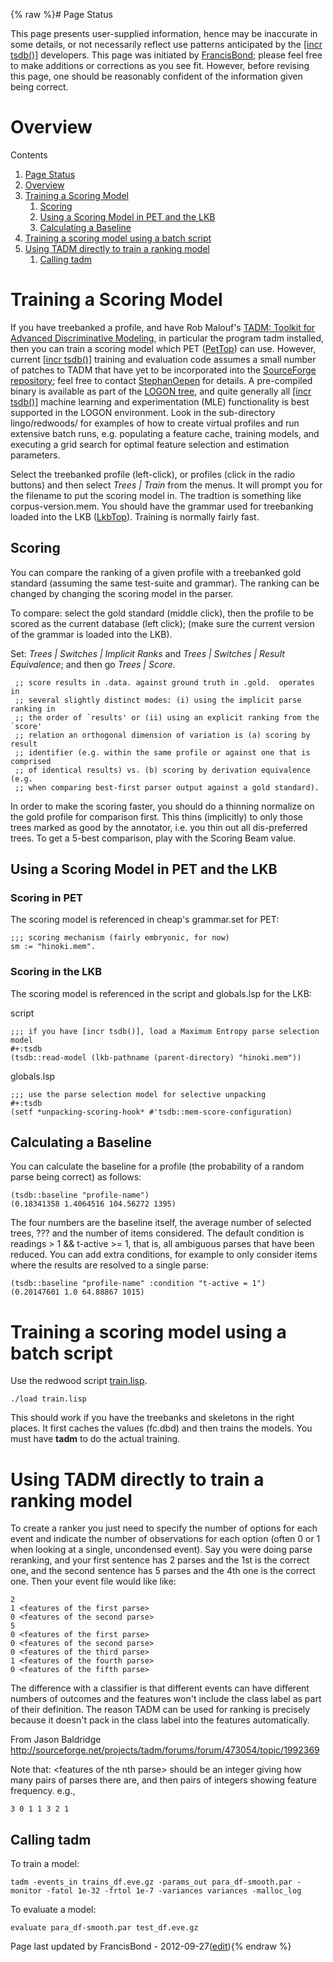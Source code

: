 {% raw %}# Page Status

This page presents user-supplied information, hence may be inaccurate in
some details, or not necessarily reflect use patterns anticipated by the
[\[incr tsdb()\]](http://www.delph-in.net/itsdb) developers. This page
was initiated by [FrancisBond](../FrancisBond); please feel free to make
additions or corrections as you see fit. However, before revising this
page, one should be reasonably confident of the information given being
correct.

# Overview

Contents

1. [Page Status](../ItsdbTreebanking_ItsdbModeling#Page_Status)
2. [Overview](../ItsdbTreebanking_ItsdbModeling#Overview)
3. [Training a Scoring Model](../ItsdbTreebanking_ItsdbModeling#Training_a_Scoring_Model)
   1. [Scoring](../ItsdbTreebanking_ItsdbModeling#Scoring)
   2. [Using a Scoring Model in PET and the
LKB](../ItsdbTreebanking_ItsdbModeling#Using_a_Scoring_Model_in_PET_and_the_LKB)
   3. [Calculating a Baseline](../ItsdbTreebanking_ItsdbModeling#Calculating_a_Baseline)
4. [Training a scoring model using a batch
script](../ItsdbTreebanking_ItsdbModeling#Training_a_scoring_model_using_a_batch_script)
5. [Using TADM directly to train a ranking
model](../ItsdbTreebanking_ItsdbModeling#Using_TADM_directly_to_train_a_ranking_model)
   1. [Calling tadm](../ItsdbTreebanking_ItsdbModeling#Calling_tadm)

# Training a Scoring Model

If you have treebanked a profile, and have Rob Malouf's [TADM: Toolkit
for Advanced Discriminative Modeling](http://tadm.sourceforge.net/), in
particular the program tadm installed, then you can train a scoring
model which PET ([PetTop](https://blog.inductorsoftware.com/docsproto/garage/PetTop)) can use. However, current [\[incr
tsdb()\]](http://www.delph-in.net/itsdb) training and evaluation code
assumes a small number of patches to TADM that have yet to be
incorporated into the [SourceForge
repository](http://tadm.sourceforge.net/); feel free to contact
[StephanOepen](../StephanOepen) for details. A pre-compiled binary is
available as part of the [LOGON tree](../LogonTop), and quite generally all
[\[incr tsdb()\]](http://www.delph-in.net/itsdb) machine learning and
experimentation (MLE) functionality is best supported in the LOGON
environment. Look in the sub-directory lingo/redwoods/ for examples of
how to create virtual profiles and run extensive batch runs, e.g.
populating a feature cache, training models, and executing a grid search
for optimal feature selection and estimation parameters.

Select the treebanked profile (left-click), or profiles (click in the
radio buttons) and then select *Trees \| Train* from the menus. It will
prompt you for the filename to put the scoring model in. The tradtion is
something like corpus-version.mem. You should have the grammar used for
treebanking loaded into the LKB ([LkbTop](../LkbTop)). Training is normally
fairly fast.

## Scoring

You can compare the ranking of a given profile with a treebanked gold
standard (assuming the same test-suite and grammar). The ranking can be
changed by changing the scoring model in the parser.

To compare: select the gold standard (middle click), then the profile to
be scored as the current database (left click); (make sure the current
version of the grammar is loaded into the LKB).

Set: *Trees \| Switches \| Implicit Ranks* and *Trees \| Switches \|
Result Equivalence*; and then go *Trees \| Score*.

     ;; score results in .data. against ground truth in .gold.  operates in
     ;; several slightly distinct modes: (i) using the implicit parse ranking in
     ;; the order of `results' or (ii) using an explicit ranking from the `score'
     ;; relation an orthogonal dimension of variation is (a) scoring by result
     ;; identifier (e.g. within the same profile or against one that is comprised
     ;; of identical results) vs. (b) scoring by derivation equivalence (e.g.
     ;; when comparing best-first parser output against a gold standard).

In order to make the scoring faster, you should do a thinning normalize
on the gold profile for comparison first. This thins (implicitly) to
only those trees marked as good by the annotator, i.e. you thin out all
dis-preferred trees. To get a 5-best comparison, play with the
Scoring Beam value.

## Using a Scoring Model in PET and the LKB

### Scoring in PET

The scoring model is referenced in cheap's grammar.set for PET:

    ;;; scoring mechanism (fairly embryonic, for now)
    sm := "hinoki.mem".

### Scoring in the LKB

The scoring model is referenced in the script and globals.lsp for the
LKB:

script

    ;;; if you have [incr tsdb()], load a Maximum Entropy parse selection model
    #+:tsdb
    (tsdb::read-model (lkb-pathname (parent-directory) "hinoki.mem"))

globals.lsp

    ;;; use the parse selection model for selective unpacking
    #+:tsdb
    (setf *unpacking-scoring-hook* #'tsdb::mem-score-configuration)

## Calculating a Baseline

You can calculate the baseline for a profile (the probability of a
random parse being correct) as follows:

    (tsdb::baseline "profile-name")
    (0.18341358 1.4064516 104.56272 1395)

The four numbers are the baseline itself, the average number of selected
trees, ??? and the number of items considered. The default condition is
readings &gt; 1 && t-active &gt;= 1, that is, all ambiguous parses that
have been reduced. You can add extra conditions, for example to only
consider items where the results are resolved to a single parse:

    (tsdb::baseline "profile-name" :condition "t-active = 1")
    (0.20147601 1.0 64.88867 1015)

# Training a scoring model using a batch script

Use the redwood script
[train.lisp](http://svn.emmtee.net/trunk/lingo/redwoods/train.lisp).

    ./load train.lisp

This should work if you have the treebanks and skeletons in the right
places. It first caches the values (fc.dbd) and then trains the models.
You must have **tadm** to do the actual training.

# Using TADM directly to train a ranking model

To create a ranker you just need to specify the number of options for
each event and indicate the number of observations for each option
(often 0 or 1 when looking at a single, uncondensed event). Say you were
doing parse reranking, and your first sentence has 2 parses and the 1st
is the correct one, and the second sentence has 5 parses and the 4th one
is the correct one. Then your event file would like like:

    2
    1 <features of the first parse>
    0 <features of the second parse>
    5
    0 <features of the first parse>
    0 <features of the second parse>
    0 <features of the third parse>
    1 <features of the fourth parse>
    0 <features of the fifth parse>

The difference with a classifier is that different events can have
different numbers of outcomes and the features won't include the class
label as part of their definition. The reason TADM can be used for
ranking is precisely because it doesn't pack in the class label into the
features automatically.

From Jason Baldridge
<http://sourceforge.net/projects/tadm/forums/forum/473054/topic/1992369>

Note that: &lt;features of the nth parse&gt; should be an integer giving
how many pairs of parses there are, and then pairs of integers showing
feature frequency. e.g.,

    3 0 1 1 3 2 1 

## Calling tadm

To train a model:

    tadm -events_in trains_df.eve.gz -params_out para_df-smooth.par -monitor -fatol 1e-32 -frtol 1e-7 -variances variances -malloc_log

To evaluate a model:

    evaluate para_df-smooth.par test_df.eve.gz

Page last updated by FrancisBond - 2012-09-27([edit](https://github.com/delph-in/docs/wiki/ItsdbTreebanking_ItsdbModeling/_edit)){% endraw %}